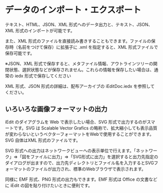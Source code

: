 # データのインポート・エクスポート
テキスト、HTML、JSON、XML 形式へのデータ出力と、テキスト、JSON、XML 形式のインポートが可能です。　

また、XML 形式のファイルを直接読み書きすることもできます。ファイルの保存時（名前をつけて保存）に拡張子に .xml を指定すると、XML 形式ファイルで保存可能です。

※JSON、XML 形式で保存すると、メタファイル情報、アウトラインツリーの開閉状態、選択状態などが保存されません。これらの情報を保存したい場合は、通常の iedx 形式で保存してください

XML 形式、JSON 形式の詳細は、配布アーカイブの iEditDoc.iedx を参照してください。

## いろいろな画像フォーマットの出力
iEdit のダイアグラムを Web で表示したい場合、SVG 形式で出力するのがスマートです。SVG は Scalable Vector Grafics の略称で、拡大縮小しても表示品質が変わらないというベクターフォーマットをWebで使用することができます。SVG 自体はXML 形式のファイルです。

SVG 形式への出力はネットワークビューへの表示単位で行えます。「ネットワーク」⇒「図をファイルに出力」⇒「SVG形式に出力」を選択すると出力先指定のダイアログが出ますので、出力先ディレクトリとファイル名を入力するとSVGフォーマットのファイルが出力され、標準のWebブラウザで表示されます。

同様に EMF 形式、PNG 形式の出力もできます。EMF 形式は Office の文書などに iEdit の図を貼り付けたいときに便利です。